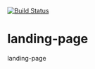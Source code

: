 [![Build Status](https://travis-ci.com/tiles-social/landing-page.svg?branch=master)](https://travis-ci.com/tiles-social/landing-page)
# landing-page
landing-page
